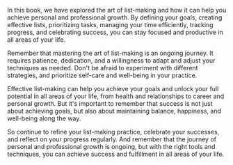
In this book, we have explored the art of list-making and how it can help you achieve personal and professional growth. By defining your goals, creating effective lists, prioritizing tasks, managing your time efficiently, tracking progress, and celebrating success, you can stay focused and productive in all areas of your life.

Remember that mastering the art of list-making is an ongoing journey. It requires patience, dedication, and a willingness to adapt and adjust your techniques as needed. Don't be afraid to experiment with different strategies, and prioritize self-care and well-being in your practice.

Effective list-making can help you achieve your goals and unlock your full potential in all areas of your life, from health and relationships to career and personal growth. But it's important to remember that success is not just about achieving goals, but also about maintaining balance, happiness, and well-being along the way.

So continue to refine your list-making practice, celebrate your successes, and reflect on your progress regularly. And remember that the journey of personal and professional growth is ongoing, but with the right tools and techniques, you can achieve success and fulfillment in all areas of your life.
